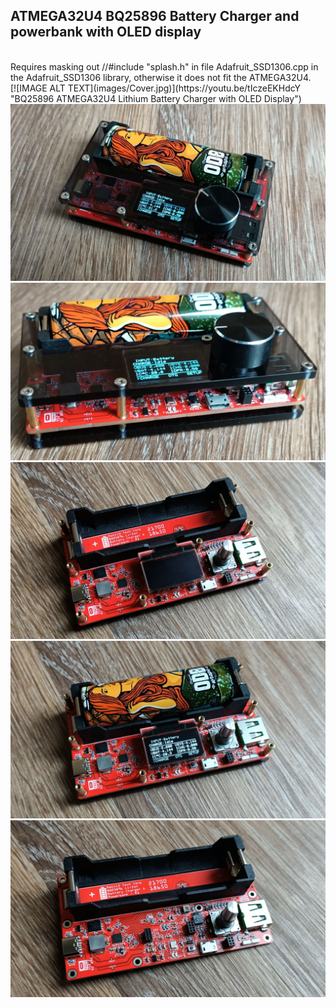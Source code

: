 <H2>ATMEGA32U4 BQ25896 Battery Charger and powerbank with OLED display</H2>
<br>
Requires masking out //#include "splash.h" in file Adafruit_SSD1306.cpp in the Adafruit_SSD1306 library, otherwise it does not fit the ATMEGA32U4.
<br>
[![IMAGE ALT TEXT](images/Cover.jpg)](https://youtu.be/tIczeEKHdcY "BQ25896 ATMEGA32U4 Lithium Battery Charger with OLED Display")
<br>
<img src="images/Cover.jpg" /><br>
<img src="images/03.jpg" /><br>
<img src="images/08.jpg" /><br>
<img src="images/09.jpg" />
<img src="images/10.jpg" />

